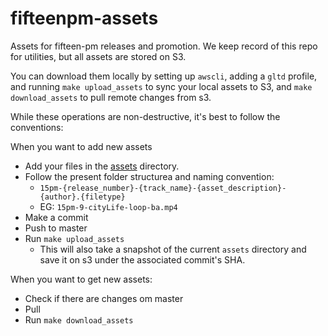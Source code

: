 fifteenpm-assets
================

Assets for fifteen-pm releases and promotion. We keep record of this repo for utilities, but all assets are stored on S3.

 You can download them locally by setting up `awscli`, adding a `gltd` profile, and running `make upload_assets` to sync your local assets to S3, and `make download_assets` to pull remote changes from s3. 
 
 While these operations are non-destructive, it's best to follow the conventions:

 When you want to add new assets
- Add your files in the [assets](assets/) directory.
- Follow the present folder structurea and naming convention:
  - `15pm-{release_number}-{track_name}-{asset_description}-{author}.{filetype}`
  - EG: `15pm-9-cityLife-loop-ba.mp4`
- Make a commit 
- Push to master
- Run `make upload_assets`
  - This will also take a snapshot of the current `assets` directory and save it on s3 under the associated commit's SHA.

When you want to get new assets:

- Check if there are changes om master
- Pull
- Run `make download_assets`
